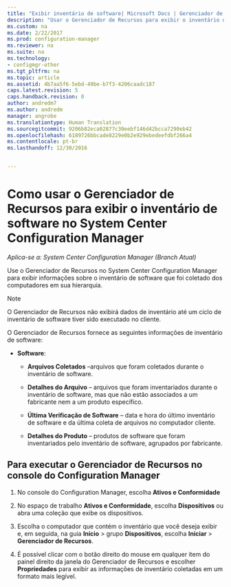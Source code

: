 ```yaml
---
title: "Exibir inventário de software| Microsoft Docs | Gerenciador de Recursos"
description: "Usar o Gerenciador de Recursos para exibir o inventário de software no System Center Configuration Manager."
ms.custom: na
ms.date: 2/22/2017
ms.prod: configuration-manager
ms.reviewer: na
ms.suite: na
ms.technology:
- configmgr-other
ms.tgt_pltfrm: na
ms.topic: article
ms.assetid: 4b7aa5f6-5ebd-49be-b7f3-4206caadc187
caps.latest.revision: 5
caps.handback.revision: 0
author: andredm7
ms.author: andredm
manager: angrobe
ms.translationtype: Human Translation
ms.sourcegitcommit: 9206b82eca02877c30eebf146d42bcca7290eb42
ms.openlocfilehash: 6189726bbcade8229e0b2e929ebedeefdbf266a4
ms.contentlocale: pt-br
ms.lasthandoff: 12/30/2016


---
```

# <a name="how-to-use-resource-explorer-to-view-software-inventory-in-system-center-configuration-manager"></a>Como usar o Gerenciador de Recursos para exibir o inventário de software no System Center Configuration Manager

*Aplica-se a: System Center Configuration Manager (Branch Atual)*

Use o Gerenciador de Recursos no System Center Configuration Manager para exibir informações sobre o inventário de software que foi coletado dos computadores em sua hierarquia.  

> [!NOTE]  
>  O Gerenciador de Recursos não exibirá dados de inventário até um ciclo de inventário de software tiver sido executado no cliente.  

 O Gerenciador de Recursos fornece as seguintes informações de inventário de software:  

-   **Software**:  

    -   **Arquivos Coletados** –arquivos que foram coletados durante o inventário de software.  

    -   **Detalhes do Arquivo** – arquivos que foram inventariados durante o inventário de software, mas que não estão associados a um fabricante nem a um produto específico.  

    -   **Última Verificação de Software** – data e hora do último inventário de software e da última coleta de arquivos no computador cliente.  

    -   **Detalhes do Produto** – produtos de software que foram inventariados pelo inventário de software, agrupados por fabricante.  

## <a name="to-run-resource-explorer-from-the-configuration-manager-console"></a>Para executar o Gerenciador de Recursos no console do Configuration Manager  

1.  No console do Configuration Manager, escolha **Ativos e Conformidade**

2.  No espaço de trabalho **Ativos e Conformidade**, escolha **Dispositivos** ou abra uma coleção que exibe os dispositivos.  

3.  Escolha o computador que contém o inventário que você deseja exibir e, em seguida, na guia **Início** > grupo **Dispositivos**, escolha **Iniciar** > **Gerenciador de Recursos**.

4.  É possível clicar com o botão direito do mouse em qualquer item do painel direito da janela do Gerenciador de Recursos e escolher **Propriedades** para exibir as informações de inventário coletadas em um formato mais legível.  
 

